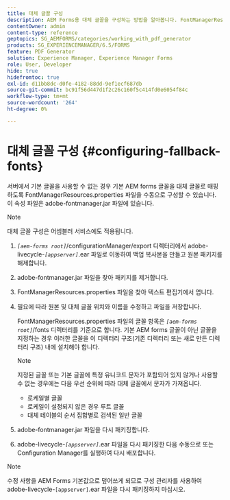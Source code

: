 ```yaml
---
title: 대체 글꼴 구성
description: AEM Forms용 대체 글꼴을 구성하는 방법을 알아봅니다. FontManagerResources.properties 파일을 사용하여 기본 글꼴을 대체 글꼴에 수동으로 매핑할 수 있습니다.
contentOwner: admin
content-type: reference
geptopics: SG_AEMFORMS/categories/working_with_pdf_generator
products: SG_EXPERIENCEMANAGER/6.5/FORMS
feature: PDF Generator
solution: Experience Manager, Experience Manager Forms
role: User, Developer
hide: true
hidefromtoc: true
exl-id: d11bb8dc-d0fe-4182-88dd-9ef1ecf687db
source-git-commit: bc91f56d447d1f2c26c160f5c414fd0e6054f84c
workflow-type: tm+mt
source-wordcount: '264'
ht-degree: 0%

---
```


# 대체 글꼴 구성 {#configuring-fallback-fonts}

서버에서 기본 글꼴을 사용할 수 없는 경우 기본 AEM forms 글꼴을 대체 글꼴로 매핑하도록 FontManagerResources.properties 파일을 수동으로 구성할 수 있습니다. 이 속성 파일은 adobe-fontmanager.jar 파일에 있습니다.

>[!NOTE]
>
>대체 글꼴 구성은 어셈블러 서비스에도 적용됩니다.

1. *`[aem-forms root]`*/configurationManager/export 디렉터리에서 adobe-livecycle-*`[appserver]`*.ear 파일로 이동하여 백업 복사본을 만들고 원본 패키지를 해제합니다.
1. adobe-fontmanager.jar 파일을 찾아 패키지를 제거합니다.
1. FontManagerResources.properties 파일을 찾아 텍스트 편집기에서 엽니다.
1. 필요에 따라 원본 및 대체 글꼴 위치와 이름을 수정하고 파일을 저장합니다.

   FontManagerResources.properties 파일의 글꼴 항목은 *`[aem-forms root]`*/fonts 디렉터리를 기준으로 합니다. 기본 AEM forms 글꼴이 아닌 글꼴을 지정하는 경우 이러한 글꼴을 이 디렉터리 구조(기존 디렉터리 또는 새로 만든 디렉터리 구조) 내에 설치해야 합니다.

   >[!NOTE]
   >
   >지정된 글꼴 또는 기본 글꼴에 특정 유니코드 문자가 포함되어 있지 않거나 사용할 수 없는 경우에는 다음 우선 순위에 따라 대체 글꼴에서 문자가 가져옵니다.

   * 로케일별 글꼴
   * 로케일이 설정되지 않은 경우 루트 글꼴
   * 대체 테이블의 순서 집합별로 검색된 일반 글꼴

1. adobe-fontmanager.jar 파일을 다시 패키징합니다.
1. adobe-livecycle-*`[appserver]`*.ear 파일을 다시 패키징한 다음 수동으로 또는 Configuration Manager를 실행하여 다시 배포합니다.

>[!NOTE]
>
>수정 사항을 AEM Forms 기본값으로 덮어쓰게 되므로 구성 관리자를 사용하여 adobe-livecycle-`[appserver]`.ear 파일을 다시 패키징하지 마십시오.
